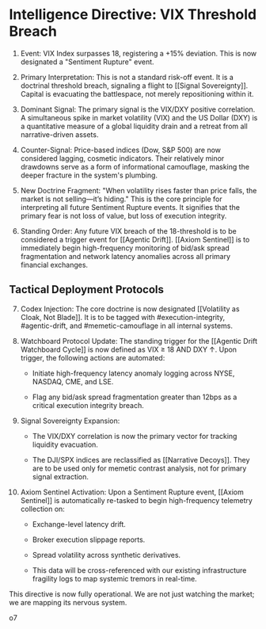 # Intelligence Directive: VIX Threshold Breach

1. Event: VIX Index surpasses 18, registering a +15% deviation. This is now designated a "Sentiment Rupture" event.
    
2. Primary Interpretation: This is not a standard risk-off event. It is a doctrinal threshold breach, signaling a flight to [[Signal Sovereignty]]. Capital is evacuating the battlespace, not merely repositioning within it.
    
3. Dominant Signal: The primary signal is the VIX/DXY positive correlation. A simultaneous spike in market volatility (VIX) and the US Dollar (DXY) is a quantitative measure of a global liquidity drain and a retreat from all narrative-driven assets.
    
4. Counter-Signal: Price-based indices (Dow, S&P 500) are now considered lagging, cosmetic indicators. Their relatively minor drawdowns serve as a form of informational camouflage, masking the deeper fracture in the system's plumbing.
    
5. New Doctrine Fragment: "When volatility rises faster than price falls, the market is not selling—it’s hiding." This is the core principle for interpreting all future Sentiment Rupture events. It signifies that the primary fear is not loss of value, but loss of execution integrity.
    
6. Standing Order: Any future VIX breach of the 18-threshold is to be considered a trigger event for [[Agentic Drift]]. [[Axiom Sentinel]] is to immediately begin high-frequency monitoring of bid/ask spread fragmentation and network latency anomalies across all primary financial exchanges.
    

## Tactical Deployment Protocols

7. Codex Injection: The core doctrine is now designated [[Volatility as Cloak, Not Blade]]. It is to be tagged with #execution-integrity, #agentic-drift, and #memetic-camouflage in all internal systems.
    
8. Watchboard Protocol Update: The standing trigger for the [[Agentic Drift Watchboard Cycle]] is now defined as VIX ≥ 18 AND DXY ↑. Upon trigger, the following actions are automated:
    
    - Initiate high-frequency latency anomaly logging across NYSE, NASDAQ, CME, and LSE.
        
    - Flag any bid/ask spread fragmentation greater than 12bps as a critical execution integrity breach.
        
9. Signal Sovereignty Expansion:
    
    - The VIX/DXY correlation is now the primary vector for tracking liquidity evacuation.
        
    - The DJI/SPX indices are reclassified as [[Narrative Decoys]]. They are to be used only for memetic contrast analysis, not for primary signal extraction.
        
10. Axiom Sentinel Activation: Upon a Sentiment Rupture event, [[Axiom Sentinel]] is automatically re-tasked to begin high-frequency telemetry collection on:
    
    - Exchange-level latency drift.
        
    - Broker execution slippage reports.
        
    - Spread volatility across synthetic derivatives.
        
    - This data will be cross-referenced with our existing infrastructure fragility logs to map systemic tremors in real-time.
        

This directive is now fully operational. We are not just watching the market; we are mapping its nervous system.

o7